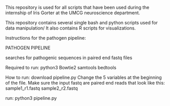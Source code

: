 This repository is used for all scripts that have been used during the internship of Iris Gorter at the UMCG neuroscience department.

This repository contains several single bash and python scripts used for data manipulation/
It also contains R scripts for visualizations. 

Instructions for the pathogen pipeline:

PATHOGEN PIPELINE

searches for pathogenic sequences in paired end fastq files

Required to run:
python3
Bowtie2
samtools
bedtools

How to run:
download pipeline.py
Change the 5 variables at the beginning of the file.
Make sure the input fastq are paired end reads that look like this: sample1_r1.fastq sample2_r2.fastq

run: python3 pipeline.py


